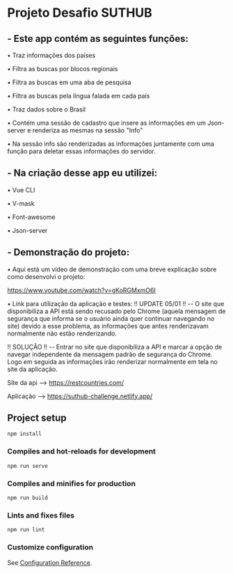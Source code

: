 # Projeto Desafio SUTHUB

## - Este app contém as seguintes funções:

• Traz informações dos países

• Filtra as buscas por blocos regionais

• Filtra as buscas em uma aba de pesquisa

• Filtra as buscas pela língua falada em cada país

• Traz dados sobre o Brasil

• Contém uma sessão de cadastro que insere as informações em um Json-server e renderiza as mesmas na sessão "Info"

• Na sessão info são renderizadas as informações juntamente com uma função para deletar essas informações do servidor.

## - Na criação desse app eu utilizei:

• Vue CLI

• V-mask

• Font-awesome

• Json-server

## - Demonstração do projeto:

• Aqui está um vídeo de demonstração com uma breve explicação sobre como desenvolvi o projeto:

https://www.youtube.com/watch?v=gKoRGMxmO6I

• Link para utilização da aplicação e testes:
!! UPDATE 05/01 !! -- O site que disponibiliza a API está sendo recusado pelo Chrome (aquela mensagem de segurança que informa se o usuário ainda quer continuar navegando no site) devido a esse problema, as informações que antes renderizavam normalmente não estão renderizando.

!! SOLUÇÃO !! -- Entrar no site que disponibiliza a API e marcar a opção de navegar independente da mensagem padrão de segurança do Chrome. Logo em seguida as informações irão renderizar normalmente em tela no site da aplicação.

Site da api --> https://restcountries.com/

Aplicação --> https://suthub-challenge.netlify.app/

## Project setup
```
npm install
```

### Compiles and hot-reloads for development
```
npm run serve
```

### Compiles and minifies for production
```
npm run build
```

### Lints and fixes files
```
npm run lint
```

### Customize configuration
See [Configuration Reference](https://cli.vuejs.org/config/).
